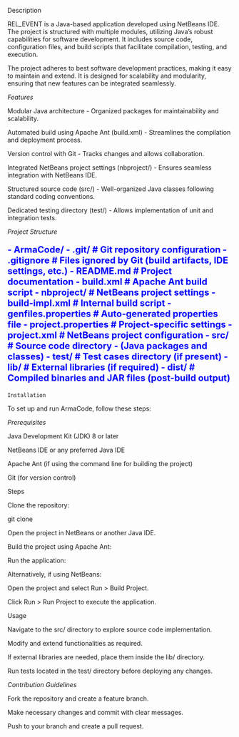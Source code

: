 Description

REL_EVENT is a Java-based application developed using NetBeans IDE. The project is structured with multiple modules, utilizing Java’s robust capabilities for software development. It includes source code, configuration files, and build scripts that facilitate compilation, testing, and execution.

The project adheres to best software development practices, making it easy to maintain and extend. It is designed for scalability and modularity, ensuring that new features can be integrated seamlessly.

*Features*

Modular Java architecture - Organized packages for maintainability and scalability.

Automated build using Apache Ant (build.xml) - Streamlines the compilation and deployment process.

Version control with Git - Tracks changes and allows collaboration.

Integrated NetBeans project settings (nbproject/) - Ensures seamless integration with NetBeans IDE.

Structured source code (src/) - Well-organized Java classes following standard coding conventions.

Dedicated testing directory (test/) - Allows implementation of unit and integration tests.

*Project Structure*
<p style="color:blue; font-size:20px; font-weight:bold;">
     - ArmaCode/
  - .git/                  # Git repository configuration
  - .gitignore             # Files ignored by Git (build artifacts, IDE settings, etc.)
  - README.md              # Project documentation
  - build.xml              # Apache Ant build script
  - nbproject/             # NetBeans project settings
    - build-impl.xml       # Internal build script
    - genfiles.properties  # Auto-generated properties file
    - project.properties   # Project-specific settings
    - project.xml          # NetBeans project configuration
  - src/                   # Source code directory
    - (Java packages and classes)
  - test/                  # Test cases directory (if present)
  - lib/                   # External libraries (if required)
  - dist/                  # Compiled binaries and JAR files (post-build output)


</p>
 
 
    Installation

To set up and run ArmaCode, follow these steps:

*Prerequisites*

Java Development Kit (JDK) 8 or later

NetBeans IDE or any preferred Java IDE

Apache Ant (if using the command line for building the project)

Git (for version control)

Steps

Clone the repository:

git clone <repository-url>

Open the project in NetBeans or another Java IDE.

Build the project using Apache Ant:


Run the application:


Alternatively, if using NetBeans:

Open the project and select Run > Build Project.

Click Run > Run Project to execute the application.

Usage

Navigate to the src/ directory to explore source code implementation.

Modify and extend functionalities as required.

If external libraries are needed, place them inside the lib/ directory.

Run tests located in the test/ directory before deploying any changes.


*Contribution Guidelines*

Fork the repository and create a feature branch.

Make necessary changes and commit with clear messages.

Push to your branch and create a pull request.

